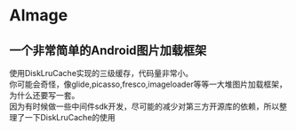 # AImage
## 一个非常简单的Android图片加载框架<br/>
使用DiskLruCache实现的三级缓存，代码量非常小。<br/>
你可能会奇怪，像glide,picasso,fresco,imageloader等等一大堆图片加载框架，为什么还要写一套。<br/>
因为有时候做一些中间件sdk开发，尽可能的减少对第三方开源库的依赖，所以整理了一下DiskLruCache的使用
